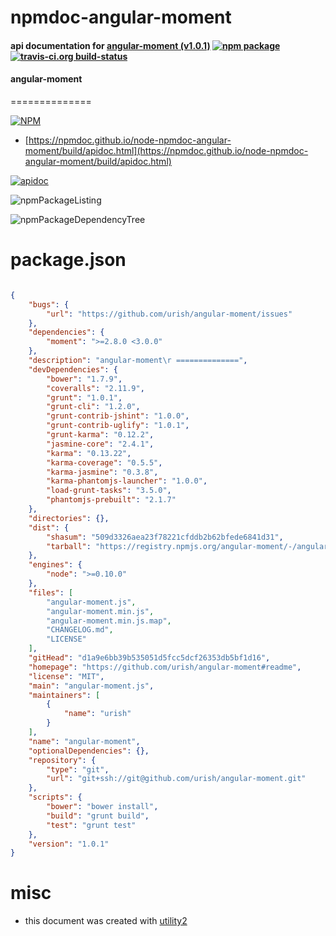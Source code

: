 # npmdoc-angular-moment

#### api documentation for  [angular-moment (v1.0.1)](https://github.com/urish/angular-moment#readme)  [![npm package](https://img.shields.io/npm/v/npmdoc-angular-moment.svg?style=flat-square)](https://www.npmjs.org/package/npmdoc-angular-moment) [![travis-ci.org build-status](https://api.travis-ci.org/npmdoc/node-npmdoc-angular-moment.svg)](https://travis-ci.org/npmdoc/node-npmdoc-angular-moment)

#### angular-moment ==============

[![NPM](https://nodei.co/npm/angular-moment.png?downloads=true&downloadRank=true&stars=true)](https://www.npmjs.com/package/angular-moment)

- [https://npmdoc.github.io/node-npmdoc-angular-moment/build/apidoc.html](https://npmdoc.github.io/node-npmdoc-angular-moment/build/apidoc.html)

[![apidoc](https://npmdoc.github.io/node-npmdoc-angular-moment/build/screenCapture.buildCi.browser.%252Ftmp%252Fbuild%252Fapidoc.html.png)](https://npmdoc.github.io/node-npmdoc-angular-moment/build/apidoc.html)

![npmPackageListing](https://npmdoc.github.io/node-npmdoc-angular-moment/build/screenCapture.npmPackageListing.svg)

![npmPackageDependencyTree](https://npmdoc.github.io/node-npmdoc-angular-moment/build/screenCapture.npmPackageDependencyTree.svg)



# package.json

```json

{
    "bugs": {
        "url": "https://github.com/urish/angular-moment/issues"
    },
    "dependencies": {
        "moment": ">=2.8.0 <3.0.0"
    },
    "description": "angular-moment\r ==============",
    "devDependencies": {
        "bower": "1.7.9",
        "coveralls": "2.11.9",
        "grunt": "1.0.1",
        "grunt-cli": "1.2.0",
        "grunt-contrib-jshint": "1.0.0",
        "grunt-contrib-uglify": "1.0.1",
        "grunt-karma": "0.12.2",
        "jasmine-core": "2.4.1",
        "karma": "0.13.22",
        "karma-coverage": "0.5.5",
        "karma-jasmine": "0.3.8",
        "karma-phantomjs-launcher": "1.0.0",
        "load-grunt-tasks": "3.5.0",
        "phantomjs-prebuilt": "2.1.7"
    },
    "directories": {},
    "dist": {
        "shasum": "509d3326aea23f78221cfddb2b62bfede6841d31",
        "tarball": "https://registry.npmjs.org/angular-moment/-/angular-moment-1.0.1.tgz"
    },
    "engines": {
        "node": ">=0.10.0"
    },
    "files": [
        "angular-moment.js",
        "angular-moment.min.js",
        "angular-moment.min.js.map",
        "CHANGELOG.md",
        "LICENSE"
    ],
    "gitHead": "d1a9e6bb39b535051d5fcc5dcf26353db5bf1d16",
    "homepage": "https://github.com/urish/angular-moment#readme",
    "license": "MIT",
    "main": "angular-moment.js",
    "maintainers": [
        {
            "name": "urish"
        }
    ],
    "name": "angular-moment",
    "optionalDependencies": {},
    "repository": {
        "type": "git",
        "url": "git+ssh://git@github.com/urish/angular-moment.git"
    },
    "scripts": {
        "bower": "bower install",
        "build": "grunt build",
        "test": "grunt test"
    },
    "version": "1.0.1"
}
```



# misc
- this document was created with [utility2](https://github.com/kaizhu256/node-utility2)
